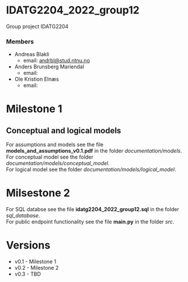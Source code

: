 # IDATG2204_2022_group12

Group project IDATG2204

### Members
- Andreas Blakli
    - email: andrbl@stud.ntnu.no
- Anders Brunsberg Mariendal
    - email: 
- Ole Kristion Elnæs
    - email: 

# Milestone 1
## Conceptual and logical models
For assumptions and models see the file **models_and_assumptions_v0.1.pdf** in the folder *documentation/models*.  
For conceptual model see the folder *documentation/models/conceptual_model*.  
For logical model see the folder *documentation/models/logical_model*.  

# Milsestone 2
For SQL databse see the file **idatg2204_2022_group12.sql** in the folder *sql_database*.  
For public endpoint functionality see the file **main.py** in the folder *src*.  

# Versions
- v0.1 - Milestone 1
- v0.2 - Milestone 2
- v0.3 - TBD